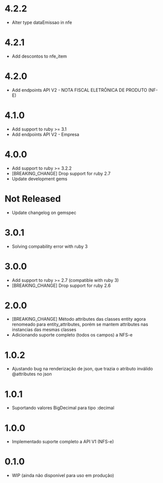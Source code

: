 # 4.2.2
- Alter type dataEmissao in nfe
# 4.2.1
- Add descontos to nfe_item
# 4.2.0
- Add endpoints API V2 - NOTA FISCAL ELETRÔNICA DE PRODUTO (NF-E)
# 4.1.0
- Add support to ruby >= 3.1
- Add endpoints API V2 - Empresa
# 4.0.0
- Add support to ruby >= 3.2.2
- [BREAKING_CHANGE] Drop support for ruby 2.7
- Update development gems
# Not Released
- Update changelog on gemspec
# 3.0.1
- Solving compability error with ruby 3
# 3.0.0
- Add support to ruby >= 2.7 (compatible with ruby 3)
- [BREAKING_CHANGE] Drop support for ruby 2.6
# 2.0.0
- [BREAKING_CHANGE] Método attributes das classes entity agora renomeado para entity_attributes, porém se mantem attributes nas instancias das mesmas classes
- Adicionando suporte completo (todos os campos) a NFS-e
# 1.0.2
- Ajustando bug na renderização de json, que trazia o atributo inválido @attributes no json
# 1.0.1
- Suportando valores BigDecimal para tipo :decimal
# 1.0.0
- Implementado suporte completo a API V1 (NFS-e)
# 0.1.0
- WIP (ainda não disponível para uso em produção)
